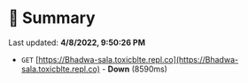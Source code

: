 # 📖 Summary
Last updated: **4/8/2022, 9:50:26 PM**

- `GET` [https://Bhadwa-sala.toxicblte.repl.co](https://Bhadwa-sala.toxicblte.repl.co) - **Down** (8590ms)
